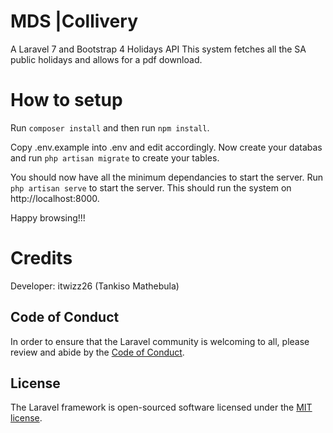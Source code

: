 # MDS |Collivery

A Laravel 7 and Bootstrap 4 Holidays API
This system fetches all the SA public holidays and allows for a pdf download.

# How to setup

Run ```composer install``` and then
run ```npm install```. 

Copy .env.example into .env and edit accordingly. Now create your databas and run ```php artisan migrate``` to create your tables.

You should now have all the minimum dependancies to start the server.
Run ```php artisan serve``` to start the server. This should run the system on http://localhost:8000.

Happy browsing!!!

# Credits

Developer: itwizz26 (Tankiso Mathebula)

## Code of Conduct

In order to ensure that the Laravel community is welcoming to all, please review and abide by the [Code of Conduct](https://laravel.com/docs/contributions#code-of-conduct).

## License

The Laravel framework is open-sourced software licensed under the [MIT license](https://opensource.org/licenses/MIT).
